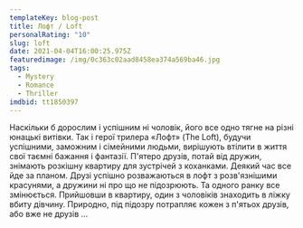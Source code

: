 ```yaml
---
templateKey: blog-post
title: Лофт / Loft
personalRating: "10"
slug: loft
date: 2021-04-04T16:00:25.975Z
featuredimage: /img/0c363c02aad8458ea374a569ba46.jpg
tags:
  - Mystery
  - Romance
  - Thriller
imdbid: tt1850397
---
```

Наскільки б дорослим і успішним ні чоловік, його все одно тягне на різні юнацькі витівки. Так і герої трилера «Лофт» (The Loft), будучи успішними, заможним і сімейними людьми, вирішують втілити в життя свої таємні бажання і фантазії. П'ятеро друзів, потай від дружин, знімають розкішну квартиру для зустрічей з коханками. Деякий час все йде за планом. Друзі успішно розважаються в лофт з розв'язнішими красунями, а дружини ні про що не підозрюють. Та одного ранку все змінюється. Прийшовши в квартиру, один з чоловіків знаходить в ліжку вбиту дівчину. Природно, під підозру потрапляє кожен з п'ятьох друзів, або вже не друзів ...
